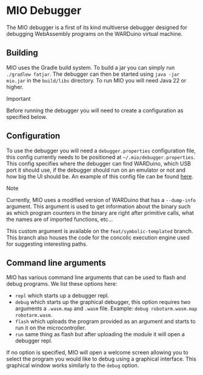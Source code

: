# MIO Debugger
The MIO debugger is a first of its kind multiverse debugger designed for debugging WebAssembly programs on the WARDuino virtual machine.

## Building
MIO uses the Gradle build system. To build a jar you can simply run `./gradlew fatjar`. The debugger can then be started using `java -jar mio.jar` in the `build/libs` directory. To run MIO you will need Java 22 or higher.

> [!IMPORTANT]
> Before running the debugger you will need to create a configuration as specified below.

## Configuration
To use the debugger you will need a `debugger.properties` configuration file, this config currently needs to be positioned at
`~/.mio/debugger.properties`. This config specifies where the debugger can find WARDuino, which USB port it should
use, if the debugger should run on an emulator or not and how big the UI should be. An example of this config file can
be found [here](debugger.properties).

> [!NOTE]
> Currently, MIO uses a modified version of WARDuino that has a `--dump-info` argument. This argument is used to get
information about the binary such as which program counters in the binary are right after primitive calls, what the
names are of imported functions, etc... 
> 
> This custom argument is available on the `feat/symbolic-templated` branch. This branch also houses the code for the concolic execution engine used for suggesting interesting paths.

## Command line arguments
MIO has various command line arguments that can be used to flash and debug programs. We list these options here:
- `repl` which starts up a debugger repl.
- `debug` which starts up the graphical debugger, this option requires two arguments a `.wasm.map` and `.wasm` file. Example: `debug robotarm.wasm.map robotarm.wasm`.
- `flash` which uploads the program provided as an argument and starts to run it on the microcontroller.
- `run` same thing as flash but after uploading the module it will open a debugger repl.

If no option is specified, MIO will open a welcome screen allowing you to select the program you would like to debug using a graphical interface. This graphical window works similarly to the `debug` option.
